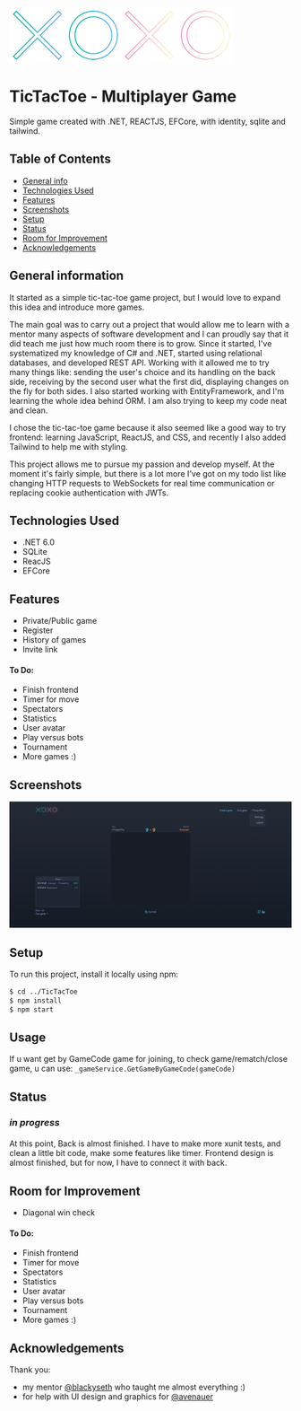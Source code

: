 <img src="./Frontend/src/assets/x.svg" alt="drawing" style="width:100px;"/><img src="./Frontend/src/assets/o.svg" alt="drawing" style="width:100px;"/><img src="./Frontend/src/assets/x_orange.svg" alt="drawing" style="width:100px;"/><img src="./Frontend/src/assets/o_orange.svg" alt="drawing" style="width:100px;"/>

# TicTacToe - Multiplayer Game
Simple game created with .NET, REACTJS, EFCore, with identity, sqlite and tailwind.

## Table of Contents
- [General info](#general-information)
- [Technologies Used](#technologies-used)
- [Features](#features)
- [Screenshots](#screenshots)
- [Setup](#setup)
- [Status](#status)
- [Room for Improvement](#room-for-improvement)
- [Acknowledgements](#acknowledgements)

## General information
 It started as a simple tic-tac-toe game project, but I would love to expand this idea and introduce more games.

The main goal was to carry out a project that would allow me to learn with a mentor many aspects of software development and I can proudly say that it did teach me just how much room there is to grow. Since it started, I've systematized my knowledge of C# and .NET, started using relational databases, and developed REST API. Working with it allowed me to try many things like: sending the user's choice and its handling on the back side, receiving by the second user what the first did, displaying changes on the fly for both sides. I also started working with EntityFramework, and I'm learning the whole idea behind ORM. I am also trying to keep my code neat and clean.

I chose the tic-tac-toe game because it also seemed like a good way to try frontend: learning JavaScript, ReactJS, and CSS, and recently I also added Tailwind to help me with styling.

This project allows me to pursue my passion and develop myself. At the moment it's fairly simple, but there is a lot more I've got on my todo list like changing HTTP requests to WebSockets for real time communication or replacing cookie authentication with JWTs.

## Technologies Used
- .NET 6.0
- SQLite
- ReacJS
- EFCore

## Features
- Private/Public game
- Register
- History of games
- Invite link

#### To Do:
- Finish frontend
- Timer for move
- Spectators
- Statistics
- User avatar
- Play versus bots
- Tournament
- More games :)

## Screenshots
<img src="./ReadMeFiles/UI.png" alt="drawing" style="width:1000px;"/>

## Setup
To run this project, install it locally using npm:

```
$ cd ../TicTacToe
$ npm install
$ npm start
```



## Usage
If u want get by GameCode game for joining, to check game/rematch/close game, u can use: 
`_gameService.GetGameByGameCode(gameCode)`

## Status
###  _in progress_ 
####
At this point, Back is almost finished. I have to make more xunit tests, and clean a little bit code, make some features like timer.
Frontend design is almost finished, but for now, I have to connect it with back.

## Room for Improvement
- Diagonal win check

#### To Do:
- Finish frontend
- Timer for move
- Spectators
- Statistics
- User avatar
- Play versus bots
- Tournament
- More games :)

## Acknowledgements
Thank you:   
- my mentor [@blackyseth](https://github.com/kubaruczynski) who taught me almost everything :)
- for help with UI design and graphics for [@avenauer](https://github.com/avenauer)
